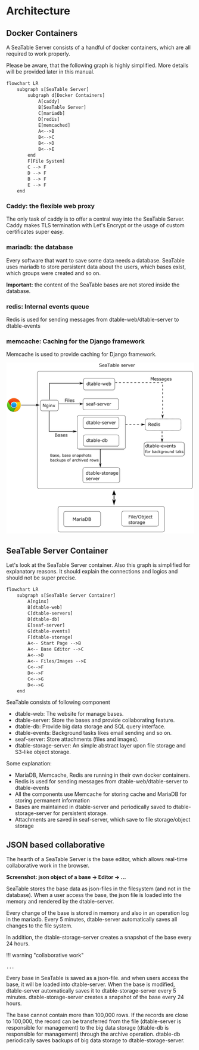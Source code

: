 # Architecture

## Docker Containers

A SeaTable Server consists of a handful of docker containers, which are all required to work properly.

Please be aware, that the following graph is highly simplified. More details will be provided later in this manual.

```mermaid
flowchart LR
    subgraph s[SeaTable Server]
        subgraph d[Docker Containers]
            A[caddy]
            B[SeaTable Server]
            C[mariadb]
            D[redis]
            E[memcached]
            A<-->B
            B<-->C
            B<-->D
            B<-->E
        end
        F[File System]
        C --> F
        D --> F
        B --> F
        E --> F
    end
```

### Caddy: the flexible web proxy

The only task of caddy is to offer a central way into the SeaTable Server. Caddy makes TLS termination with Let's Encrypt or the usage of custom certificates super easy.

### mariadb: the database

Every software that want to save some data needs a database. SeaTable uses mariadb to store persistent data about the users, which bases exist, which groups were created and so on.

**Important:** the content of the SeaTable bases are not stored inside the database.

### redis: Internal events queue

Redis is used for sending messages from dtable-web/dtable-server to dtable-events

### memcache: Caching for the Django framework

Memcache is used to provide caching for Django framework.

![seatable-architecture](./images/auto-upload/seatable-architecture.png)

## SeaTable Server Container

Let's look at the SeaTable Server container. Also this graph is simplified for explanatory reasons. It should explain the connections and logics and should not be super precise.

```mermaid
flowchart LR
    subgraph s[SeaTable Server Container]
        A[nginx]
        B[dtable-web]
        C[dtable-servers]
        D[dtable-db]
        E[seaf-server]
        G[dtable-events]
        F[dtable-storage]
        A<-- Start Page -->B
        A<-- Base Editor -->C
        A<-->D
        A<-- Files/Images -->E
        C<-->F
        D<-->F
        C<-->G
        D<-->G
    end
```

SeaTable consists of following component

- dtable-web: The website for manage bases.
- dtable-server: Store the bases and provide collaborating feature.
- dtable-db: Provide big data storage and SQL query interface.
- dtable-events: Background tasks likes email sending and so on.
- seaf-server: Store attachments (files and images).
- dtable-storage-server: An simple abstract layer upon file storage and S3-like object storage.

Some explanation:

- MariaDB, Memcache, Redis are running in their own docker containers.
- Redis is used for sending messages from dtable-web/dtable-server to dtable-events
- All the components use Memcache for storing cache and MariaDB for storing permanent information
- Bases are maintained in dtable-server and periodically saved to dtable-storage-server for persistent storage.
- Attachments are saved in seaf-server, which save to file storage/object storage

## JSON based collaborative

The hearth of a SeaTable Server is the base editor, which allows real-time collaborative work in the browser.

**Screenshot: json object of a base -> Editor -> ...**

SeaTable stores the base data as json-files in the filesystem (and not in the database). When a user access the base, the json file is loaded into the memory and rendered by the dtable-server.

Every change of the base is stored in memory and also in an operation log in the mariadb. Every 5 minutes, dtable-server automatically saves all changes to the file system.

In addition, the dtable-storage-server creates a snapshot of the base every 24 hours.

!!! warning "collaborative work"

    ...

Every base in SeaTable is saved as a json-file. and when users access the base, it will be loaded into dtable-server. When the base is modified, dtable-server automatically saves it to dtable-storage-server every 5 minutes. dtable-storage-server creates a snapshot of the base every 24 hours.

The base cannot contain more than 100,000 rows. If the records are close to 100,000, the record can be transferred from the file (dtable-server is responsible for management) to the big data storage (dtable-db is responsible for management) through the archive operation. dtable-db periodically saves backups of big data storage to dtable-storage-server.
